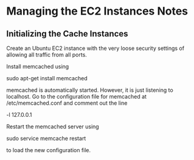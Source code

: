 Managing the EC2 Instances Notes
================================

Initializing the Cache Instances
--------------------------------

Create an Ubuntu EC2 instance with the very loose security settings of allowing all traffic from all ports.

Install memcached using 
  
  sudo apt-get install memcached

 memcached is automatically started. However, it is just listening to localhost. 
 Go to the configuration file for memcached at /etc/memcached.conf and comment out the line

  -l 127.0.0.1

Restart the memcached server using

  sudo service memcache restart

to load the new configuration file.


